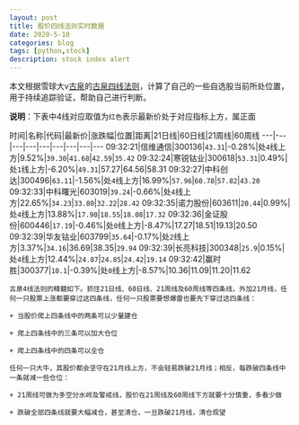 ```yaml
---
layout: post
title: 股价四线法则实时数据
date: 2020-5-10
categories: blog
tags: [python,stock]
description: stock index alert
---
```



本文根据雪球大v[古泉](https://xueqiu.com/u/7148646888)的[古泉四线法则](https://xueqiu.com/7148646888/130498192)，计算了自己的一些自选股当前所处位置，用于持续追踪验证，帮助自己进行判断。

**说明**：下表中4线对应取值为`红色`表示最新价处于对应指标上方，属正面

时间|名称|代码|最新价|涨跌幅|位置|距离|21日线|60日线|21周线|60周线
---|---|---|---|---|---|---|---|---
09:32:21|信维通信|300136|`43.31`|-0.28%|处`4`线上方|9.52%|`39.30`|`41.68`|`42.59`|`35.42`
09:32:24|寒锐钴业|300618|`53.31`|0.49%|处`1`线上方|-6.20%|`49.31`|57.27|64.56|58.31
09:32:27|中科创达|300496|`63.11`|-1.56%|处`4`线上方|16.99%|`57.96`|`60.78`|`57.82`|`43.20`
09:32:33|中科曙光|603019|`39.24`|-0.66%|处`4`线上方|22.65%|`34.23`|`33.80`|`32.22`|`28.42`
09:32:35|诺力股份|603611|`20.44`|0.99%|处`4`线上方|13.88%|`17.90`|`18.55`|`18.08`|`17.32`
09:32:36|金证股份|600446|`17.19`|-0.46%|处`0`线上方|-8.47%|17.27|18.51|19.13|20.50
09:32:39|华友钴业|603799|`35.64`|-0.17%|处`2`线上方|3.37%|`34.16`|36.69|38.35|`29.94`
09:32:39|长亮科技|300348|`25.9`|0.15%|处`4`线上方|12.44%|`24.87`|`24.85`|`24.42`|`19.14`
09:32:42|赢时胜|300377|`10.1`|-0.39%|处`0`线上方|-8.57%|10.36|11.09|11.20|11.62

```
古泉4线法则的精髓如下。抓住21日线、60日线、21周线及60周线等四条线，外加21月线，任何一只股票上涨都要穿过这四条线，任何一只股票要想爆雷也要先下穿过这四条线：

+ 当股价爬上四条线中的两条可以少量建仓

+ 爬上四条线中的三条可以加大仓位

+ 爬上四条线中的四条可以全仓

任何一只大牛，其股价都会坚守在21月线上方，不会轻易跌破21月线；相反，每跌破四条线中一条就减一些仓位：

+ 21周线可做为多空分水岭及警戒线，股价在21周线及60周线下方就要十分慎重，多看少做

+ 跌破全部四条线就要大幅减仓，甚至清仓，一旦跌破21月线，清仓观望
```